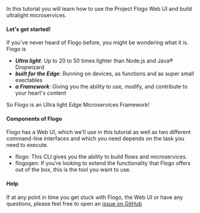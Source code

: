 In this tutorial you will learn how to use the Project Flogo Web UI and build ultralight microservices.

#### Let's get started!
If you've never heard of Flogo before, you might be wondering what it is. Flogo is

* **_Ultra light_**: Up to 20 to 50 times lighter than Node.js and Java® Dropwizard
* **_built for the Edge_**: Running on devices, as functions and as super small exectables
* **_a Framework_**: Giving you the ability to  use, modify, and contribute to your heart's content

So Flogo is an Ultra light Edge Microservices Framework!

#### Components of Flogo
Flogo has a Web UI, which we'll use in this tutorial as well as two different command-line interfaces and which you need depends on the task you need to execute.

* flogo: This CLI gives you the ability to build flows and microservices.
* flogogen: If you’re looking to extend the functionality that Flogo offers out of the box, this is the tool you want to use.

#### Help
If at any point in time you get stuck with Flogo, the Web UI or have any questions, please feel free to open an [issue on GitHub](https://github.com/TIBCOSoftware/flogo/issues)
